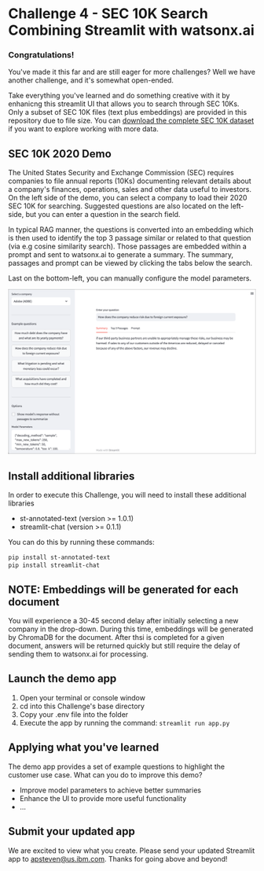 # Challenge 4 - SEC 10K Search Combining Streamlit with watsonx.ai

### Congratulations!
You've made it this far and are still eager for more challenges?  Well we have another challenge, and it's somewhat open-ended.

Take everything you've learned and do something creative with it by enhanicng this streamlit UI that allows you to search through SEC 10Ks.  Only a subset of SEC 10K files (text plus embeddings) are provided in this repository due to file size. You can [download the complete SEC 10K dataset](https://ibm.box.com/s/r0b6why8fkpv3wcjsj27zhfog5eo7e6e) if you want to explore working with more data.

## SEC 10K 2020 Demo
The United States Security and Exchange Commission (SEC) requires companies to file annual reports (10Ks) documenting relevant details about a company's finances, operations, sales and other data useful to investors.  On the left side of the demo, you can select a company to load their 2020 SEC 10K for searching.  Suggested questions are also located on the left-side, but you can enter a question in the search field.  

In typical RAG manner, the questions is converted into an embedding which is then used to identify the top 3 passage similar or related to that question (via e.g cosine similarity search).  Those passages are embedded within a prompt and sent to watsonx.ai to generate a summary.  The summary, passages and prompt can be viewed by clicking the tabs below the search.  

Last on the bottom-left, you can manually configure the model parameters.

<kbd><p align="center">
  <img src="images/sec-10k-demo.png" width="600"/>
</p></kbd>

## Install additional libraries
In order to execute this Challenge, you will need to install these additional libraries
- st-annotated-text (version >= 1.0.1)
- streamlit-chat (version >= 0.1.1)

You can do this by running these commands:
```
pip install st-annotated-text
pip install streamlit-chat

```

## NOTE: Embeddings will be generated for each document
You will experience a 30-45 second delay after initially selecting a new company in the drop-down.  During this time, embeddings will be generated by ChromaDB for the document.  After thsi is completed for a given document, answers will be returned quickly but still require the delay of sending them to watsonx.ai for processing.

## Launch the demo app
1. Open your terminal or console window
2. cd into this Challenge's base directory
3. Copy your .env file into the folder
4. Execute the app by running the command: `streamlit run app.py`

## Applying what you've learned
The demo app provides a set of example questions to highlight the customer use case.  What can you do to improve this demo?
- Improve model parameters to achieve better summaries
- Enhance the UI to provide more useful functionality
- ...

## Submit your updated app
We are excited to view what you create.  Please send your updated Streamlit app to apsteven@us.ibm.com.  Thanks for going above and beyond!

